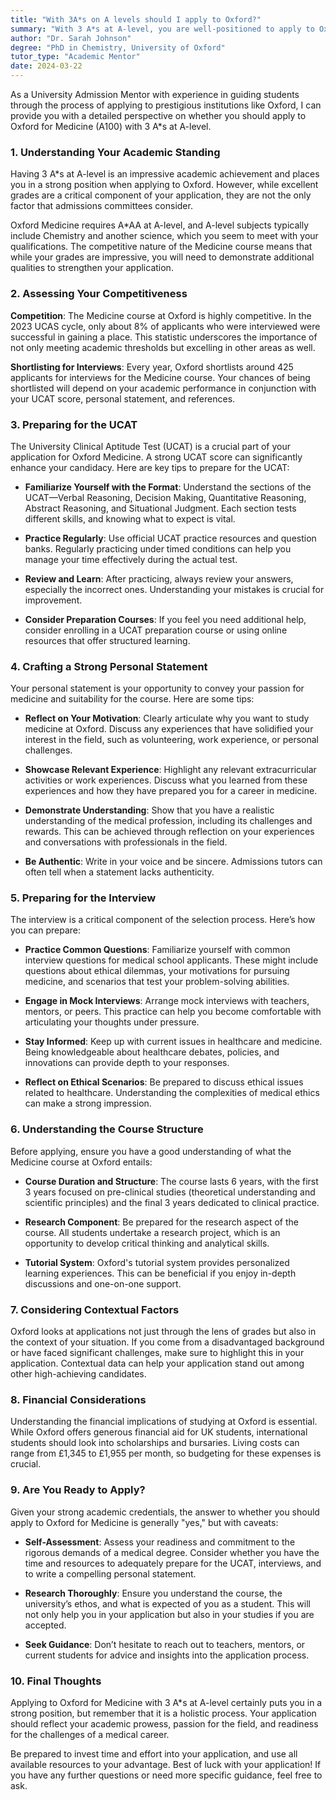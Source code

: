 ```yaml
---
title: "With 3A*s on A levels should I apply to Oxford?"
summary: "With 3 A*s at A-level, you are well-positioned to apply to Oxford for Medicine, but remember that grades are just one part of your application."
author: "Dr. Sarah Johnson"
degree: "PhD in Chemistry, University of Oxford"
tutor_type: "Academic Mentor"
date: 2024-03-22
---
```


As a University Admission Mentor with experience in guiding students through the process of applying to prestigious institutions like Oxford, I can provide you with a detailed perspective on whether you should apply to Oxford for Medicine (A100) with 3 A*s at A-level.

### 1. Understanding Your Academic Standing

Having 3 A*s at A-level is an impressive academic achievement and places you in a strong position when applying to Oxford. However, while excellent grades are a critical component of your application, they are not the only factor that admissions committees consider. 

Oxford Medicine requires A*AA at A-level, and A-level subjects typically include Chemistry and another science, which you seem to meet with your qualifications. The competitive nature of the Medicine course means that while your grades are impressive, you will need to demonstrate additional qualities to strengthen your application.

### 2. Assessing Your Competitiveness

**Competition**: The Medicine course at Oxford is highly competitive. In the 2023 UCAS cycle, only about 8% of applicants who were interviewed were successful in gaining a place. This statistic underscores the importance of not only meeting academic thresholds but excelling in other areas as well.

**Shortlisting for Interviews**: Every year, Oxford shortlists around 425 applicants for interviews for the Medicine course. Your chances of being shortlisted will depend on your academic performance in conjunction with your UCAT score, personal statement, and references.

### 3. Preparing for the UCAT

The University Clinical Aptitude Test (UCAT) is a crucial part of your application for Oxford Medicine. A strong UCAT score can significantly enhance your candidacy. Here are key tips to prepare for the UCAT:

- **Familiarize Yourself with the Format**: Understand the sections of the UCAT—Verbal Reasoning, Decision Making, Quantitative Reasoning, Abstract Reasoning, and Situational Judgment. Each section tests different skills, and knowing what to expect is vital.

- **Practice Regularly**: Use official UCAT practice resources and question banks. Regularly practicing under timed conditions can help you manage your time effectively during the actual test.

- **Review and Learn**: After practicing, always review your answers, especially the incorrect ones. Understanding your mistakes is crucial for improvement.

- **Consider Preparation Courses**: If you feel you need additional help, consider enrolling in a UCAT preparation course or using online resources that offer structured learning.

### 4. Crafting a Strong Personal Statement

Your personal statement is your opportunity to convey your passion for medicine and suitability for the course. Here are some tips:

- **Reflect on Your Motivation**: Clearly articulate why you want to study medicine at Oxford. Discuss any experiences that have solidified your interest in the field, such as volunteering, work experience, or personal challenges.

- **Showcase Relevant Experience**: Highlight any relevant extracurricular activities or work experiences. Discuss what you learned from these experiences and how they have prepared you for a career in medicine.

- **Demonstrate Understanding**: Show that you have a realistic understanding of the medical profession, including its challenges and rewards. This can be achieved through reflection on your experiences and conversations with professionals in the field.

- **Be Authentic**: Write in your voice and be sincere. Admissions tutors can often tell when a statement lacks authenticity.

### 5. Preparing for the Interview

The interview is a critical component of the selection process. Here’s how you can prepare:

- **Practice Common Questions**: Familiarize yourself with common interview questions for medical school applicants. These might include questions about ethical dilemmas, your motivations for pursuing medicine, and scenarios that test your problem-solving abilities.

- **Engage in Mock Interviews**: Arrange mock interviews with teachers, mentors, or peers. This practice can help you become comfortable with articulating your thoughts under pressure.

- **Stay Informed**: Keep up with current issues in healthcare and medicine. Being knowledgeable about healthcare debates, policies, and innovations can provide depth to your responses.

- **Reflect on Ethical Scenarios**: Be prepared to discuss ethical issues related to healthcare. Understanding the complexities of medical ethics can make a strong impression.

### 6. Understanding the Course Structure

Before applying, ensure you have a good understanding of what the Medicine course at Oxford entails:

- **Course Duration and Structure**: The course lasts 6 years, with the first 3 years focused on pre-clinical studies (theoretical understanding and scientific principles) and the final 3 years dedicated to clinical practice.

- **Research Component**: Be prepared for the research aspect of the course. All students undertake a research project, which is an opportunity to develop critical thinking and analytical skills.

- **Tutorial System**: Oxford's tutorial system provides personalized learning experiences. This can be beneficial if you enjoy in-depth discussions and one-on-one support.

### 7. Considering Contextual Factors

Oxford looks at applications not just through the lens of grades but also in the context of your situation. If you come from a disadvantaged background or have faced significant challenges, make sure to highlight this in your application. Contextual data can help your application stand out among other high-achieving candidates.

### 8. Financial Considerations

Understanding the financial implications of studying at Oxford is essential. While Oxford offers generous financial aid for UK students, international students should look into scholarships and bursaries. Living costs can range from £1,345 to £1,955 per month, so budgeting for these expenses is crucial.

### 9. Are You Ready to Apply?

Given your strong academic credentials, the answer to whether you should apply to Oxford for Medicine is generally "yes," but with caveats:

- **Self-Assessment**: Assess your readiness and commitment to the rigorous demands of a medical degree. Consider whether you have the time and resources to adequately prepare for the UCAT, interviews, and to write a compelling personal statement.

- **Research Thoroughly**: Ensure you understand the course, the university’s ethos, and what is expected of you as a student. This will not only help you in your application but also in your studies if you are accepted.

- **Seek Guidance**: Don’t hesitate to reach out to teachers, mentors, or current students for advice and insights into the application process.

### 10. Final Thoughts

Applying to Oxford for Medicine with 3 A*s at A-level certainly puts you in a strong position, but remember that it is a holistic process. Your application should reflect your academic prowess, passion for the field, and readiness for the challenges of a medical career. 

Be prepared to invest time and effort into your application, and use all available resources to your advantage. Best of luck with your application! If you have any further questions or need more specific guidance, feel free to ask.
    
